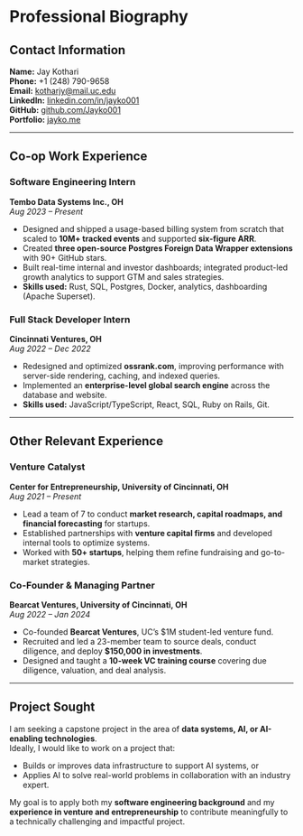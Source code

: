 # Professional Biography

## Contact Information
**Name:** Jay Kothari  
**Phone:** +1 (248) 790-9658  
**Email:** [kotharjy@mail.uc.edu](mailto:kotharjy@mail.uc.edu)  
**LinkedIn:** [linkedin.com/in/jayko001](https://www.linkedin.com/in/jayko001)  
**GitHub:** [github.com/Jayko001](https://github.com/Jayko001)  
**Portfolio:** [jayko.me](https://jayko.me)  

---

## Co-op Work Experience

### Software Engineering Intern  
**Tembo Data Systems Inc., OH**  
*Aug 2023 – Present*  
- Designed and shipped a usage-based billing system from scratch that scaled to **10M+ tracked events** and supported **six-figure ARR**.  
- Created **three open-source Postgres Foreign Data Wrapper extensions** with 90+ GitHub stars.  
- Built real-time internal and investor dashboards; integrated product-led growth analytics to support GTM and sales strategies.  
- **Skills used:** Rust, SQL, Postgres, Docker, analytics, dashboarding (Apache Superset).  

### Full Stack Developer Intern  
**Cincinnati Ventures, OH**  
*Aug 2022 – Dec 2022*  
- Redesigned and optimized **ossrank.com**, improving performance with server-side rendering, caching, and indexed queries.  
- Implemented an **enterprise-level global search engine** across the database and website.  
- **Skills used:** JavaScript/TypeScript, React, SQL, Ruby on Rails, Git.  

---

## Other Relevant Experience

### Venture Catalyst  
**Center for Entrepreneurship, University of Cincinnati, OH**  
*Aug 2021 – Present*  
- Lead a team of 7 to conduct **market research, capital roadmaps, and financial forecasting** for startups.  
- Established partnerships with **venture capital firms** and developed internal tools to optimize systems.  
- Worked with **50+ startups**, helping them refine fundraising and go-to-market strategies.  

### Co-Founder & Managing Partner  
**Bearcat Ventures, University of Cincinnati, OH**  
*Aug 2022 – Jan 2024*  
- Co-founded **Bearcat Ventures**, UC’s $1M student-led venture fund.  
- Recruited and led a 23-member team to source deals, conduct diligence, and deploy **$150,000 in investments**.  
- Designed and taught a **10-week VC training course** covering due diligence, valuation, and deal analysis.  

---

## Project Sought
I am seeking a capstone project in the area of **data systems, AI, or AI-enabling technologies**.  
Ideally, I would like to work on a project that:  
- Builds or improves data infrastructure to support AI systems, or  
- Applies AI to solve real-world problems in collaboration with an industry expert.  

My goal is to apply both my **software engineering background** and my **experience in venture and entrepreneurship** to contribute meaningfully to a technically challenging and impactful project.
